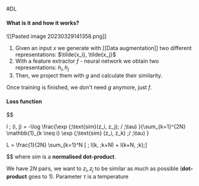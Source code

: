 #DL 
#### What is it and how it works?
![[Pasted image 20230329141358.png]]
1. Given an input $x$ we generate with [[Data augmentation]] two different representations: $\tilde{x_i}, \tilde{x_j}$ 
2. With a feature extractor $f$ - neural network we obtain two representations: $h_i, h_j$
3. Then, we project them with $g$ and calculate their similarity.

Once training is finished, we don't need $g$ anymore, just $f$.

#### Loss function
$$

l \; (i, j) = -\log \frac{\exp (\;\text{sim}(z_i, z_j)\; / \;\tau) }{\sum_{k=1}^{2N} \mathbb{1}_{k \neq i} \exp (\;\text{sim} (z_i, z_k) \;/ \;\tau) }

$$
$$

L = \frac{1}{2N} \sum_{k=1}^N [ \; l(k, \;k+N) + l(k+N, \;k)\;]

$$
where $sim$ is a **normalised dot-product**.

We have $2N$ pairs, we want to $z_i, z_j$ to be similar as much as possible (**dot-product** goes to $1$). 
Parameter $\tau$ is a temperature